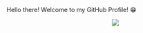 <!---
Samiul-Islam-Niloy/Samiul-Islam-Niloy is a ✨ special ✨ repository because its `README.md` (this file) appears on your GitHub profile.
You can click the Preview link to take a look at your changes.
--->

Hello there! Welcome to my GitHub Profile! 😁

<p align="center"><img src="https://komarev.com/ghpvc/?username=Samiul-Islam-Niloy&color=blue&label=Profile+Views"/></p>

<!--![Samiul Islam Niloy's GitHub stats](https://github-readme-stats.vercel.app/api?username=Samiul-Islam-Niloy&show_icons=true&theme=tokyonight)

[![Top Langs](https://github-readme-stats.vercel.app/api/top-langs/?username=Samiul-Islam-Niloy&langs_count=10&layout=compact)](https://github.com/Samiul-Islam-Niloy/github-readme-stats)


[![Samiul Islam Niloy's wakatime stats](https://github-readme-stats.vercel.app/api/wakatime?username=Samiul-Islam-Niloy)](https://github.com/Samiul-Islam-Niloy/github-readme-stats)-->
